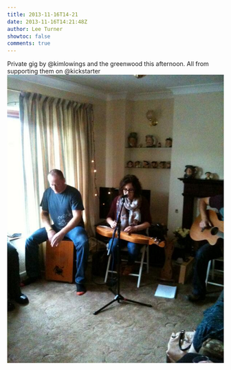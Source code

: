 ```yaml
---
title: 2013-11-16T14-21
date: 2013-11-16T14:21:48Z
author: Lee Turner
showtoc: false
comments: true
---
```


Private gig by @kimlowings and the greenwood this afternoon. All from supporting them on @kickstarter ![](/img/x//401716735998689281-BZMvPhnIMAEsm9f.jpg)

